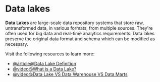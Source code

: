 # Data lakes 

**Data Lakes** are large-scale data repository systems that store raw, untransformed data, in various formats, from multiple sources. They're often used for big data and real-time analytics requirements. Data lakes preserve the original data format and schema which can be modified as necessary.

Visit the following resources to learn more:

- [@article@Data Lake Definition](https://azure.microsoft.com/en-gb/resources/cloud-computing-dictionary/what-is-a-data-lake)
- [@video@What is a Data Lake?](https://www.youtube.com/watch?v=LxcH6z8TFpI)
- [@video@Data Lake VS Data Warehouse VS Data Marts](https://www.youtube.com/watch?v=w9-WoReNKHk)